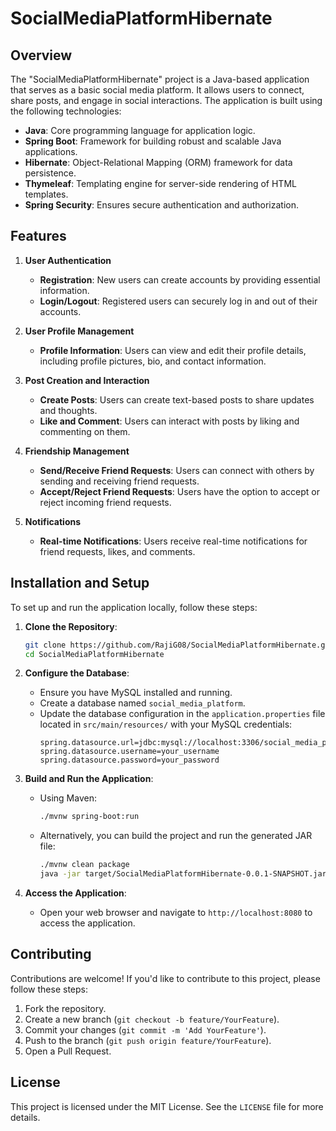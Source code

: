 
# SocialMediaPlatformHibernate

## Overview

The "SocialMediaPlatformHibernate" project is a Java-based application that serves as a basic social media platform. It allows users to connect, share posts, and engage in social interactions. The application is built using the following technologies:

- **Java**: Core programming language for application logic.
- **Spring Boot**: Framework for building robust and scalable Java applications.
- **Hibernate**: Object-Relational Mapping (ORM) framework for data persistence.
- **Thymeleaf**: Templating engine for server-side rendering of HTML templates.
- **Spring Security**: Ensures secure authentication and authorization.

## Features

1. **User Authentication**
   - **Registration**: New users can create accounts by providing essential information.
   - **Login/Logout**: Registered users can securely log in and out of their accounts.

2. **User Profile Management**
   - **Profile Information**: Users can view and edit their profile details, including profile pictures, bio, and contact information.

3. **Post Creation and Interaction**
   - **Create Posts**: Users can create text-based posts to share updates and thoughts.
   - **Like and Comment**: Users can interact with posts by liking and commenting on them.

4. **Friendship Management**
   - **Send/Receive Friend Requests**: Users can connect with others by sending and receiving friend requests.
   - **Accept/Reject Friend Requests**: Users have the option to accept or reject incoming friend requests.

5. **Notifications**
   - **Real-time Notifications**: Users receive real-time notifications for friend requests, likes, and comments.

## Installation and Setup

To set up and run the application locally, follow these steps:

1. **Clone the Repository**:
   ```bash
   git clone https://github.com/RajiG08/SocialMediaPlatformHibernate.git
   cd SocialMediaPlatformHibernate
   ```

2. **Configure the Database**:
   - Ensure you have MySQL installed and running.
   - Create a database named `social_media_platform`.
   - Update the database configuration in the `application.properties` file located in `src/main/resources/` with your MySQL credentials:
     ```
     spring.datasource.url=jdbc:mysql://localhost:3306/social_media_platform
     spring.datasource.username=your_username
     spring.datasource.password=your_password
     ```

3. **Build and Run the Application**:
   - Using Maven:
     ```bash
     ./mvnw spring-boot:run
     ```
   - Alternatively, you can build the project and run the generated JAR file:
     ```bash
     ./mvnw clean package
     java -jar target/SocialMediaPlatformHibernate-0.0.1-SNAPSHOT.jar
     ```

4. **Access the Application**:
   - Open your web browser and navigate to `http://localhost:8080` to access the application.

## Contributing

Contributions are welcome! If you'd like to contribute to this project, please follow these steps:

1. Fork the repository.
2. Create a new branch (`git checkout -b feature/YourFeature`).
3. Commit your changes (`git commit -m 'Add YourFeature'`).
4. Push to the branch (`git push origin feature/YourFeature`).
5. Open a Pull Request.

## License

This project is licensed under the MIT License. See the `LICENSE` file for more details.

